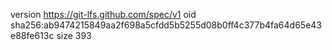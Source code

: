 version https://git-lfs.github.com/spec/v1
oid sha256:ab9474215849aa2f698a5cfdd5b5255d08b0ff4c377b4fa64d65e43e88fe613c
size 393
